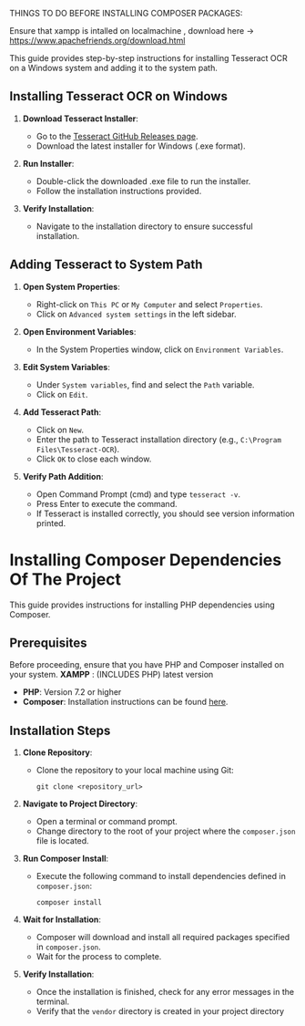 THINGS TO DO BEFORE INSTALLING COMPOSER PACKAGES:

Ensure that xampp is intalled on localmachine , download here -> https://www.apachefriends.org/download.html

This guide provides step-by-step instructions for installing Tesseract OCR on a Windows system and adding it to the system path.

## Installing Tesseract OCR on Windows

1. **Download Tesseract Installer**:
   - Go to the [Tesseract GitHub Releases page](https://github.com/UB-Mannheim/tesseract/wiki).
   - Download the latest installer for Windows (.exe format).

2. **Run Installer**:
   - Double-click the downloaded .exe file to run the installer.
   - Follow the installation instructions provided.

3. **Verify Installation**:
   - Navigate to the installation directory to ensure successful installation.

## Adding Tesseract to System Path

1. **Open System Properties**:
   - Right-click on `This PC` or `My Computer` and select `Properties`.
   - Click on `Advanced system settings` in the left sidebar.

2. **Open Environment Variables**:
   - In the System Properties window, click on `Environment Variables`.

3. **Edit System Variables**:
   - Under `System variables`, find and select the `Path` variable.
   - Click on `Edit`.

4. **Add Tesseract Path**:
   - Click on `New`.
   - Enter the path to Tesseract installation directory (e.g., `C:\Program Files\Tesseract-OCR`).
   - Click `OK` to close each window.

5. **Verify Path Addition**:
   - Open Command Prompt (cmd) and type `tesseract -v`.
   - Press Enter to execute the command.
   - If Tesseract is installed correctly, you should see version information printed.


# Installing Composer Dependencies Of The Project
This guide provides instructions for installing PHP dependencies using Composer.

## Prerequisites

Before proceeding, ensure that you have PHP and Composer installed on your system.
**XAMPP** : (INCLUDES PHP) latest version
- **PHP**: Version 7.2 or higher
- **Composer**: Installation instructions can be found [here](https://getcomposer.org/download/).

## Installation Steps

1. **Clone Repository**:
   - Clone the repository to your local machine using Git:
     ```
     git clone <repository_url>
     ```

2. **Navigate to Project Directory**:
   - Open a terminal or command prompt.
   - Change directory to the root of your project where the `composer.json` file is located.

3. **Run Composer Install**:
   - Execute the following command to install dependencies defined in `composer.json`:
     ```
     composer install
     ```

4. **Wait for Installation**:
   - Composer will download and install all required packages specified in `composer.json`.
   - Wait for the process to complete.

5. **Verify Installation**:
   - Once the installation is finished, check for any error messages in the terminal.
   - Verify that the `vendor` directory is created in your project directory